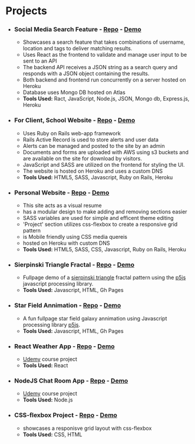 # Projects

* ### Social Media Search Feature - [Repo](https://github.com/melmar12/insta_search) - [Demo](https://shrouded-hollows-29446.herokuapp.com/)
  * Showcases a search feature that takes combinations of username, location and tags to deliver matching results. 
  * Uses React as the frontend to validate and manage user input to be sent to an API
  * The backend API receives a JSON string as a search query and responds with a JSON object containing the results.
  * Both backend and frontend run concurrently on a server hosted on Heroku
  * Database uses Mongo DB hosted on Atlas
  * **Tools Used:** Ract, JavaScript, Node.js, JSON, Mongo db, Express.js, Heroku
  
* ### For Client, School Website - [Repo](https://github.com/melmar12/Vendit_v2) - [Demo](http://www.providencetreatmentcenter.com/)
  *	Uses Ruby on Rails web-app framework
  *	Rails Active Record is used to store alerts and user data
  * Alerts can be managed and posted to the site by an admin 
  * Documents and forms are uploaded with AWS using s3 buckets and are available on the site for download by visitors. 
  * JavaScript and SASS are utilized on the frontend for styling the UI.
  * The website is hosted on Heroku and uses a custom DNS
  * **Tools Used:** HTML5, SASS, Javascript, Ruby on Rails, Heroku

* ### Personal Website - [Repo](https://github.com/melmar12/personal-site2) - [Demo](http://www.melissamartinez.me/)
  * This site acts as a visual resume 
  * has a modular design to make adding and removing sections easier
  * SASS variables are used for simple and efficent theme editing
  * 'Project' section utilizes css-flexbox to create a responsive grid pattern
  * is Mobile friendly using CSS media quereis 
  * hosted on Heroku with custom DNS
  * **Tools Used:** HTML5, SASS, CSS, Javascript, Ruby on Rails, Heroku

* ### Sierpinski Triangle Fractal - [Repo](https://github.com/melmar12/sierpinski-triangle-p5js) - [Demo](https://melmar12.github.io/sierpinski-triangle-p5js/)
  * Fullpage demo of a [sierpinski triangle](https://en.wikipedia.org/wiki/Sierpinski_triangle) fractal pattern using the [p5js](https://github.com/processing/p5.js?files=1) javascript processing library. 
  * **Tools Used:** Javascript, HTML, Gh Pages

* ### Star Field Annimation - [Repo](https://github.com/melmar12/star-field) - [Demo](https://melmar12.github.io/star-field/)
  * A fun fullpage star field galaxy annimation using Javascript processing library [p5js](https://github.com/processing/p5.js?files=1).
   * **Tools Used:** Javascript, HTML, Gh Pages
  
* ### React Weather App - [Repo](https://github.com/melmar12/Udemy-React-WeatherApp) - [Demo](http://powerful-basin-63042.herokuapp.com/#/?_k=38d63v)
   * [Udemy](https://www.udemy.com/the-complete-react-web-app-developer-course/learn/v4/overview) course project
   * **Tools Used:** React

* ### NodeJS Chat Room App - [Repo](https://github.com/melmar12/UdemyNode-Chat-App) - [Demo](https://infinite-temple-55754.herokuapp.com/)
   * [Udemy](https://www.udemy.com/the-complete-node-js-developer-course/learn/v4/overview) course project
   * **Tools Used:** Node.js
   
* ### CSS-flexbox Project - [Repo](https://github.com/melmar12/LlamaDrama/blob/master/README.md) - [Demo](http://melmar12.github.io/LlamaDrama/)
   * showcases a responisve grid layout with css-flexbox
   * **Tools Used:** CSS, HTML
